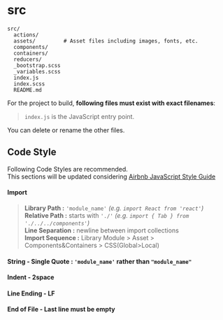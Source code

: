 # src

```
src/
  actions/
  assets/         # Asset files including images, fonts, etc.
  components/
  containers/
  reducers/
  _bootstrap.scss
  _variables.scss
  index.js
  index.scss
  README.md
```

For the project to build, **following files must exist with exact filenames**:

> `index.js` is the JavaScript entry point.

You can delete or rename the other files.

## Code Style

Following Code Styles are recommended.  
This sections will be updated considering [Airbnb JavaScript Style Guide](https://github.com/airbnb/javascript) 

#### Import
> **Library Path :** `'module_name'` *(e.g. `import React from 'react'`)*  
> **Relative Path :** starts with `'./'` *(e.g. `import { Tab } from './../../components'`)*  
> **Line Separation :** newline between import collections  
> **Import Sequence :** Library Module > Asset > Components&Containers > CSS(Global>Local)  

#### String - Single Quote : `'module_name'` rather than `"module_name"`

#### Indent - 2space

#### Line Ending - LF

#### End of File - Last line must be empty
